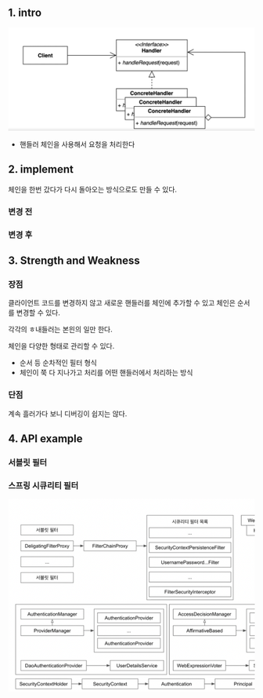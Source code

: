 ## 1. intro

![스크린샷 2023-07-10 오후 11.45.33](../img/chain-of-responsibility-01.png)

- 핸들러 체인을 사용해서 요청을 처리한다



## 2. implement

체인을 한번 갔다가 다시 돌아오는 방식으로도 만들 수 있다.

### 변경 전

### 변경 후

## 3. Strength and Weakness

### 장점

클라이언트 코드를 변경하지 않고 새로운 핸들러를 체인에 추가할 수 있고 체인은 순서를 변경할 수 있다.

각각의 ㅎ내들러는 본읜의 일만 한다.

체인을 다양한 형태로 관리할 수 있다.

- 순서 등 순차적인 필터 형식
- 체인이 쭉 다 지나가고 처리를 어떤 핸들러에서 처리하는 방식

### 단점

계속 흘러가다 보니 디버깅이 쉽지는 않다.



## 4. API example

### 서블릿 필터

### 스프링 시큐리티 필터

![스크린샷 2023-07-10 오후 11.46.30](../img/chain-of-responsibility-02.png)



